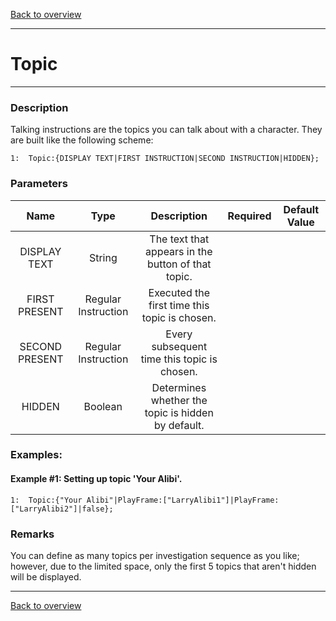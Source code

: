 [Back to overview](index.md)

---
# Topic
---
### Description
Talking instructions are the topics you can talk about with a character. They are built like the following scheme:

```
1:  Topic:{DISPLAY TEXT|FIRST INSTRUCTION|SECOND INSTRUCTION|HIDDEN};
```

### Parameters

|Name|Type|Description|Required|Default Value|
|:---:|:---:|:---:|:---:|:---:|
|DISPLAY TEXT|String|The text that appears in the button of that topic.|
|FIRST PRESENT|Regular Instruction|Executed the first time this topic is chosen.|
|SECOND PRESENT|Regular Instruction|Every subsequent time this topic is chosen.|
|HIDDEN|Boolean|Determines whether the topic is hidden by default.|

### Examples:
#### Example #1: Setting up topic 'Your Alibi'.
```
1:  Topic:{"Your Alibi"|PlayFrame:["LarryAlibi1"]|PlayFrame:["LarryAlibi2"]|false};
```

### Remarks
You can define as many topics per investigation sequence as you like; however, due to the limited space, only the first 5 topics that aren't hidden will be displayed.

---
[Back to overview](index.md)
